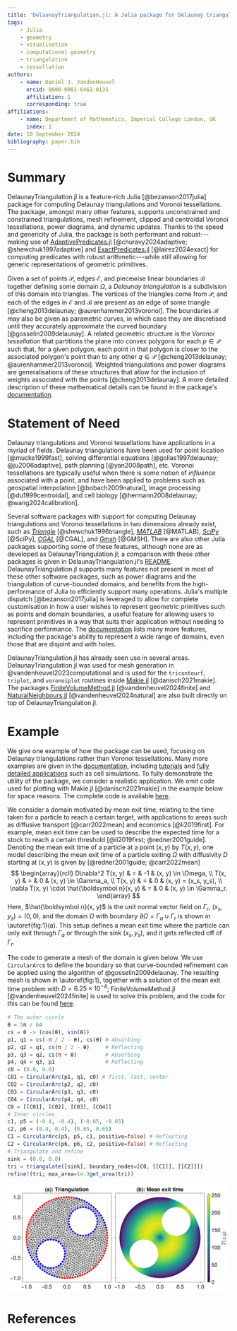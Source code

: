 ```yaml
---
title: 'DelaunayTriangulation.jl: A Julia package for Delaunay triangulations and Voronoi tessellations in the plane'
tags:
    - Julia
    - geometry
    - visualisation
    - computational geometry
    - triangulation
    - tessellation
authors:
    - name: Daniel J. VandenHeuvel
      orcid: 0000-0001-6462-0135
      affiliation: 1
      corresponding: true
affiliations:
    - name: Department of Mathematics, Imperial College London, UK
      index: 1
date: 10 September 2024
bibliography: paper.bib
---
```


# Summary 

DelaunayTriangulation.jl is a feature-rich Julia [@bezanson2017julia] package for computing Delaunay triangulations and Voronoi tessellations. The package, amongst many other features, supports unconstrained and constrained triangulations, mesh refinement, clipped and centroidal Voronoi tessellations, power diagrams, and dynamic updates. Thanks to the speed and genericity of Julia, the package is both performant and robust---making use of [AdaptivePredicates.jl](https://github.com/JuliaGeometry/AdaptivePredicates.jl) [@churavy2024adaptive; @shewchuk1997adaptive] and [ExactPredicates.jl](https://github.com/lairez/ExactPredicates.jl) [@lairez2024exact] for computing predicates with robust arithmetic---while still allowing for generic representations of geometric primitives.

Given a set of points $\mathcal P$, edges $\mathcal E$, and piecewise linear boundaries $\mathcal B$ together defining some domain $\Omega$, a _Delaunay triangulation_ is a subdivision of this domain into triangles. The vertices of the triangles come from $\mathcal P$, and each of the edges in $\mathcal E$ and $\mathcal B$ are present as an edge of some triangle [@cheng2013delaunay; @aurenhammer2013voronoi]. The boundaries $\mathcal B$ may also be given as parametric curves, in which case they are discretised until they accurately approximate the curved boundary [@gosselin2009delaunay]. A related geometric structure is the _Voronoi tessellation_ that partitions the plane into convex polygons for each $p \in \mathcal P$ such that, for a given polygon, each point in that polygon is closer to the associated polygon's point than to any other $q \in \mathcal P$ [@cheng2013delaunay; @aurenhammer2013voronoi]. Weighted triangulations and power diagrams are generalisations of these structures that allow for the inclusion of weights associated with the points [@cheng2013delaunay]. A more detailed description of these mathematical details can be found in the package's [documentation](https://juliageometry.github.io/DelaunayTriangulation.jl/stable/math/overview/).

# Statement of Need 

Delaunay triangulations and Voronoi tessellations have applications in a myriad of fields. Delaunay triangulations have been used for point location [@mucke1999fast], solving differential equations [@golias1997delaunay; @ju2006adaptive], path planning [@yan2008path], etc. Voronoi tessellations are typically useful when there is some notion of _influence_ associated with a point, and have been applied to problems such as geospatial interpolation [@bobach2009natural], image processing [@du1999centroidal], and cell biology [@hermann2008delaunay; @wang2024calibration].

Several software packages with support for computing Delaunay triangulations and Voronoi tessellations in two dimensions already exist, such as [_Triangle_](https://www.cs.cmu.edu/~quake/triangle.html) [@shewchuk1996triangle], [_MATLAB_](https://uk.mathworks.com/help/matlab/computational-geometry.html?s_tid=CRUX_lftnav) [@MATLAB], [_SciPy_](https://docs.scipy.org/doc/scipy/tutorial/spatial.html) [@SciPy], [_CGAL_](https://www.cgal.org/) [@CGAL], and [_Gmsh_](https://gmsh.info/) [@GMSH]. There are also other Julia packages supporting some of these features, although none are as developed as DelaunayTriangulation.jl; a comparison with these other packages is given in DelaunayTriangulation.jl's [README](https://github.com/JuliaGeometry/DelaunayTriangulation.jl?tab=readme-ov-file#similar-packages). DelaunayTriangulation.jl supports many features not present in most of these other software packages, such as power diagrams and the triangulation of curve-bounded domains, and benefits from the high-performance of Julia to efficiently support many operations. Julia's multiple dispatch [@bezanson2017julia] 
is leveraged to allow for complete customisation in how a user wishes to represent geometric primitives such as points and domain boundaries, a useful feature for allowing users to represent primitives in a way that suits their application without needing to sacrifice performance. The [documentation](https://juliageometry.github.io/DelaunayTriangulation.jl/stable/) lists many more features, including the package's ability to represent a wide range of domains, even those that are disjoint and with holes.

DelaunayTriangulation.jl has already seen use in several areas. DelaunayTriangulation.jl was used for mesh generation in @vandenheuvel2023computational and is used for the `tricontourf`, `triplot`, and `voronoiplot` routines inside [Makie.jl](https://github.com/MakieOrg/Makie.jl) [@danisch2021makie]. The packages [FiniteVolumeMethod.jl](https://github.com/SciML/FiniteVolumeMethod.jl) [@vandenheuvel2024finite] and [NaturalNeighbours.jl](https://github.com/DanielVandH/NaturalNeighbours.jl) [@vandenheuvel2024natural] are also built directly on top of DelaunayTriangulation.jl. 

# Example

We give one example of how the package can be used, focusing on Delaunay triangulations rather than Voronoi tessellations. Many more examples are given in the [documentation](https://juliageometry.github.io/DelaunayTriangulation.jl/stable/), including [tutorials](https://juliageometry.github.io/DelaunayTriangulation.jl/stable/tutorials/overview/) and [fully detailed applications](https://juliageometry.github.io/DelaunayTriangulation.jl/stable/applications/overview/) such as cell simulations. To fully demonstrate the utility of the package, we consider a realistic application. We omit code used for plotting with Makie.jl [@danisch2021makie] in the example below for space reasons. The complete code is available [here](https://github.com/JuliaGeometry/DelaunayTriangulation.jl/blob/paper/paper/paper.jl).

We consider a domain motivated by mean exit time, relating to the time taken for a particle to reach a certain target, with applications to areas such as diffusive transport [@carr2022mean] and economics [@li2019first]. For example, mean exit time can be used to describe the expected time for a stock to reach a certain threshold [@li2019first; @redner2001guide]. Denoting the mean exit time of a particle at a point $(x, y)$ by $T(x, y)$, one model describing the mean exit time of a particle exiting $\Omega$ with diffusivity $D$ starting at $(x, y)$ is given by [@redner2001guide; @carr2022mean]
$$
\begin{array}{rcll}
D\nabla^2 T(x, y) & = & -1 & (x, y) \in \Omega, \\
T(x, y) & = & 0 & (x, y) \in \Gamma_a, \\
T(x, y) & = & 0 & (x, y) = (x_s, y_s), \\
\nabla T(x, y) \cdot \hat{\boldsymbol n}(x, y) & = & 0 & (x, y) \in \Gamma_r. 
\end{array}
$$
Here, $\hat{\boldsymbol n}(x, y)$ is the unit normal vector field on $\Gamma_r$, $(x_s, y_s) = (0, 0)$, and the domain $\Omega$ with boundary $\partial\Omega = \Gamma_a \cup \Gamma_r$ is shown in \autoref{fig:1}(a). This setup defines a mean exit time where the particle can only exit through $\Gamma_a$ or through the sink $(x_s, y_s)$, and it gets reflected off of $\Gamma_r$.

The code to generate a mesh of the domain is given below. We use `CircularArc`s to define the boundary so that curve-bounded refinement can be applied using the algorithm of @gosselin2009delaunay. The resulting mesh is shown in \autoref{fig:1}, together with a solution of the mean exit time problem with $D = 6.25 \times 10^{-4}$; FiniteVolumeMethod.jl [@vandenheuvel2024finite] is used to solve this problem, and the code for this can be found [here](https://github.com/JuliaGeometry/DelaunayTriangulation.jl/blob/paper/paper/paper.jl).

```julia
# The outer circle
θ = 5π / 64
cs = θ -> (cos(θ), sin(θ))
p1, q1 = cs(-π / 2 - θ), cs(θ) # Absorbing 
p2, q2 = q1, cs(π / 2 - θ)     # Reflecting 
p3, q3 = q2, cs(π + θ)         # Absorbing 
p4, q4 = q3, p1                # Reflecting
c0 = (0.0, 0.0)
C01 = CircularArc(p1, q1, c0) # first, last, center
C02 = CircularArc(p2, q2, c0)
C03 = CircularArc(p3, q3, c0)
C04 = CircularArc(p4, q4, c0)
C0 = [[C01], [C02], [C03], [C04]]
# Inner circles
c1, p5 = (-0.4, -0.4), (-0.65, -0.65)
c2, p6 = (0.4, 0.4), (0.65, 0.65)
C1 = CircularArc(p5, p5, c1, positive=false) # Reflecting
C2 = CircularArc(p6, p6, c2, positive=false) # Reflecting
# Triangulate and refine
sink = (0.0, 0.0)
tri = triangulate([sink], boundary_nodes=[C0, [[C1]], [[C2]]])
refine!(tri; max_area=1e-3get_area(tri))
```

![(a) The generated mesh using DelaunayTriangulation.jl for the mean exit time domain. The red dots along the boundary define the absorbing part of the boundary, $\Gamma_a$, and the blue dots define the reflecting part, $\Gamma_r$. (b) The solution to the mean exit time problem using the mesh from (a) together with FiniteVolumeMethod.jl [@vandenheuvel2024finite].\label{fig:1}](figure1.png)

# References
